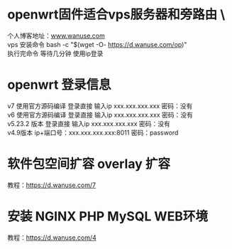 # openwrt固件适合vps服务器和旁路由 \
个人博客地址：www.wanuse.com \
vps 安装命令 bash -c "$(wget -O- https://d.wanuse.com/op)" \
执行完命令 等待几分钟  使用ip登录 


# openwrt 登录信息
v7 使用官方源码编译  登录直接 输入ip xxx.xxx.xxx.xxx  密码：没有 \
v6 使用官方源码编译  登录直接 输入ip xxx.xxx.xxx.xxx  密码：没有 \
v5.23.2 版本 登录直接 输入ip xxx.xxx.xxx.xxx  密码：没有 \
v4.9版本 ip+端口号：xxx.xxx.xxx.xxx:8011 密码：password 
 

# 软件包空间扩容 overlay 扩容
教程：https://d.wanuse.com/7
# 安装 NGINX  PHP  MySQL WEB环境
教程：https://d.wanuse.com/4
